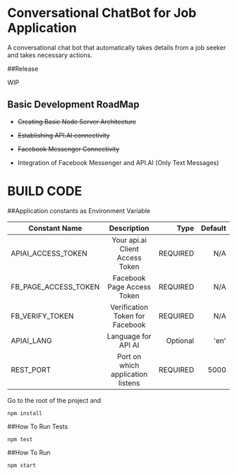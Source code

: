 # Conversational ChatBot for Job Application #

A conversational chat bot that automatically takes details from a job seeker and takes necessary actions.

##Release

WIP

## Basic Development RoadMap

*   ~~Creating Basic Node Server Architecture~~

*   ~~Establishing API.AI connectivity~~

*   ~~Facebook Messenger Connectivity~~

*   Integration of Facebook Messenger and API.AI (Only Text Messages)


# BUILD CODE

##Application constants as Environment Variable

| Constant Name   |      Description      |  Type |  Default |
|----------|:-------------:|------:|------:|
| APIAI_ACCESS_TOKEN |  Your api.ai Client Access Token | REQUIRED | N/A
| FB_PAGE_ACCESS_TOKEN |  Facebook Page Access Token | REQUIRED | N/A
| FB_VERIFY_TOKEN | Verification Token for Facebook | REQUIRED | N/A
| APIAI_LANG |  Language for API AI | Optional | 'en'
| REST_PORT | Port on which application listens | REQUIRED | 5000

Go to the root of the project and

`npm install`

##How To Run Tests

`npm test`

##How To Run

`npm start`